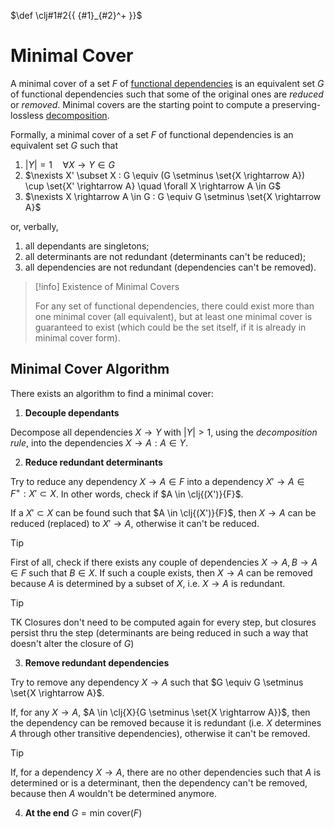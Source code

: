 $\def \clj#1#2{{ {#1}_{#2}^+ }}$

# Minimal Cover

A minimal cover of a set $F$ of [functional dependencies](/Data%20Management%20and%20Analysis/Unit%201/Relational/Functional%20Dependencies.md) is an equivalent set $G$ of functional dependencies such that some of the original ones are *reduced* or *removed*. Minimal covers are the starting point to compute a preserving-lossless [decomposition](/Data%20Management%20and%20Analysis/Unit%201/Relational/Decomposition/Decomposition%20of%20Relations.md).

Formally, a minimal cover of a set $F$ of functional dependencies is an equivalent set $G$ such that

1. $|Y| = 1 \quad \forall X \rightarrow Y \in G$
2. $\nexists X' \subset X : G \equiv (G \setminus \set{X \rightarrow A}) \cup \set{X' \rightarrow A} \quad \forall X \rightarrow A \in G$
3. $\nexists X \rightarrow A \in G : G \equiv G \setminus \set{X \rightarrow A}$

or, verbally,

1. all dependants are singletons;
2. all determinants are not redundant (determinants can't be reduced);
3. all dependencies are not redundant (dependencies can't be removed).

> [!info] Existence of Minimal Covers
> 
> For any set of functional dependencies, there could exist more than one minimal cover (all equivalent), but at least one minimal cover is guaranteed to exist (which could be the set itself, if it is already in minimal cover form).

## Minimal Cover Algorithm

There exists an algorithm to find a minimal cover:

1. **Decouple dependants**

Decompose all dependencies $X \rightarrow Y$ with $|Y| > 1$, using the *decomposition rule*, into the dependencies $X \rightarrow A : A \in Y$.

2. **Reduce redundant determinants**

Try to reduce any dependency $X \rightarrow A \in F$ into a dependency $X' \rightarrow A \in F^+: X' \subset X$. In other words, check if $A \in \clj{(X')}{F}$.

If a $X' \subset X$ can be found such that $A \in \clj{(X')}{F}$, then $X \rightarrow A$ can be reduced (replaced) to $X' \rightarrow A$, otherwise it can't be reduced.

> [!tip]
> 
> First of all, check if there exists any couple of dependencies $X \rightarrow A, B \rightarrow A \in F$ such that $B \in X$. If such a couple exists, then $X \rightarrow A$ can be removed because $A$ is determined by a subset of $X$, i.e. $X \rightarrow A$ is redundant.

> [!tip]
> 
> TK Closures don't need to be computed again for every step, but closures persist thru the step (determinants are being reduced in such a way that doesn't alter the closure of $G$)

3. **Remove redundant dependencies**

Try to remove any dependency $X \rightarrow A$ such that $G \equiv G \setminus \set{X \rightarrow A}$.

If, for any $X \rightarrow A$, $A \in \clj{X}{G \setminus \set{X \rightarrow A}}$, then the dependency can be removed because it is redundant (i.e. $X$ determines $A$ through other transitive dependencies), otherwise it can't be removed.

> [!tip]
> 
> If, for a dependency $X \rightarrow A$, there are no other dependencies such that $A$ is determined or is a determinant, then the dependency can't be removed, because then $A$ wouldn't be determined anymore.

4. **At the end** $G = \text{min cover(} F \text{)}$
